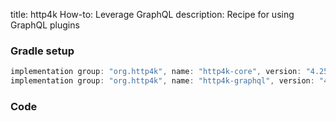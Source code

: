 title: http4k How-to: Leverage GraphQL
description: Recipe for using GraphQL plugins 

### Gradle setup

```groovy
implementation group: "org.http4k", name: "http4k-core", version: "4.25.4.1"
implementation group: "org.http4k", name: "http4k-graphql", version: "4.25.4.1"
```

### Code [<img class="octocat"/>](https://github.com/http4k/http4k/blob/master/src/docs/guide/howto/leverage_graphql/example.kt)

<script src="https://gist-it.appspot.com/https://github.com/http4k/http4k/blob/master/src/docs/guide/howto/leverage_graphql/example.kt"></script>

